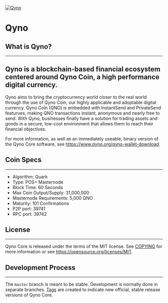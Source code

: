 
[![Qyno](https://www.qyno.org/custom/img/social_image.png)](https://qyno.org/)

# Qyno

## What is Qyno?
----------------
Qyno is a blockchain-based financial ecosystem centered around Qyno Coin, a high performance digital currency.
----------------

Qyno aims to bring the cryptocurrency world closer to the real world through the use of Qyno Coin, our highly applicable and adoptable digital currency. Qyno Coin (QNO) is embedded with InstantSend and PrivateSend featurues, making QNO transactions instant, anonymous and nearly free to send. With Qyno, businesses finally have a solution for trading assets and goods in a secure, low-cost environment that allows them to reach their financial objectives.


For more information, as well as an immediately useable, binary version of
the Qyno Core software, see https://www.qyno.org/qyno-wallet-download.

## Coin Specs
----------------

* Algorithm: Quark
* Type: POS+ Masternode
* Block Time: 60 Seconds
* Max Coin Output/Supply: 31,000,000
* Masternode Requirements: 5,000 QNO
* Maturity: 101 Confirmations
* P2P port: 39741
* RPC port: 39742

## License
-------

Qyno Core is released under the terms of the MIT license. See [COPYING](COPYING) for more
information or see https://opensource.org/licenses/MIT.

## Development Process
-------------------

The `master` branch is meant to be stable. Development is normally done in separate branches.
[Tags](https://github.com/qyno/qynocoin/tags) are created to indicate new official,
stable release versions of Qyno Core.




